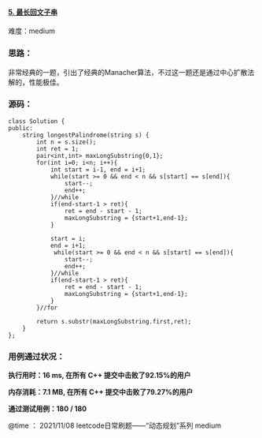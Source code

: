 #### [5. 最长回文子串](https://leetcode-cn.com/problems/longest-palindromic-substring/)

难度：medium

### **思路：**

​		非常经典的一题，引出了经典的Manacher算法，不过这一题还是通过中心扩散法解的，性能极佳。				

### **源码：**

```
class Solution {
public:
    string longestPalindrome(string s) {
        int n = s.size();
        int ret = 1;
        pair<int,int> maxLongSubstring{0,1};
        for(int i=0; i<n; i++){
            int start = i-1, end = i+1; 
            while(start >= 0 && end < n && s[start] == s[end]){
                start--;
                end++;
            }//while
            if(end-start-1 > ret){
                ret = end - start - 1;
                maxLongSubstring = {start+1,end-1};
            }

            start = i;
            end = i+1;
             while(start >= 0 && end < n && s[start] == s[end]){
                start--;
                end++;
            }//while
            if(end-start-1 > ret){
                ret = end - start - 1;
                maxLongSubstring = {start+1,end-1};
            }
        }//for

        return s.substr(maxLongSubstring.first,ret);
    }
};
```



### **用例通过状况：**

**执行用时：16 ms, 在所有 C++ 提交中击败了92.15%的用户**

**内存消耗：7.1 MB, 在所有 C++ 提交中击败了79.27%的用户**

**通过测试用例：180 / 180**



@time ： 2021/11/08  leetcode日常刷题——“动态规划”系列  medium

